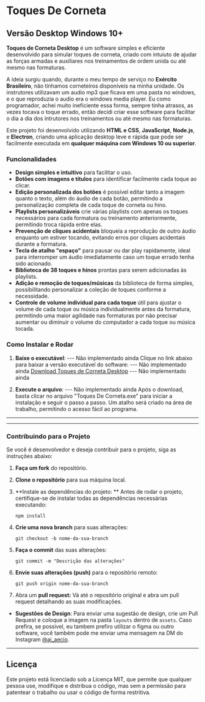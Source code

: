# Toques De Corneta
## Versão Desktop Windows 10+

**Toques de Corneta Desktop** é um software simples e eficiente desenvolvido para simular toques de corneta, criado com intuiuto de ajudar as forças armadas e auxiliares nos treinamentos de ordem unida ou até mesmo nas formaturas.

A ideia surgiu quando, durante o meu tempo de serviço no **Exército Brasileiro**, não tínhamos corneteiros disponíveis na minha unidade. Os instrutores utilizavam um audio mp3 que ficava em uma pasta no windows, e o que reproduzia o audio era o windows media player. Eu como programador, achei muito ineficiente essa forma, sempre tinha atrasos, as vezes tocava o toque errado, então decidi criar esse software para facilitar o dia a dia dos intrutores nos treinamentos ou até mesmo nas formaturas.


Este projeto foi desenvolvido utilizando **HTML e CSS**, **JavaScript**, **Node.js**, e **Electron**, criando uma aplicação desktop leve e rápida que pode ser facilmente executada em **qualquer máquina com Windows 10 ou superior**.

### **Funcionalidades**

- **Design simples e intuitivo** para facilitar o uso.
- **Botões com imagens e títulos** para identificar facilmente cada toque ao clicar.
- **Edição personalizada dos botões** é possível editar tanto a imagem quanto o texto, além do áudio de cada botão, permitindo a personalização completa de cada toque de corneta ou hino.
- **Playlists personalizáveis** crie várias playlists com apenas os toques necessários para cada formatura ou treinamento anteriormente, permitindo troca rápida entre elas.
- **Prevenção de cliques acidentais** bloqueia a reprodução de outro áudio enquanto um estiver tocando, evitando erros por cliques acidentais durante a formatura.
- **Tecla de atalho "espaço"** para pausar ou dar play rapidamente, ideal para interromper um áudio imediatamente caso um toque errado tenha sido acionado.
- **Biblioteca de 38 toques e hinos** prontas para serem adicionadas às playlists.
- **Adição e remoção de toques/músicas** da biblioteca de forma simples, possibilitando personalizar a coleção de toques conforme a necessidade.
- **Controle de volume individual para cada toque** útil para ajustar o volume de cada toque ou música individualmente antes da formatura, permitindo uma maior agilidade nas formaturas por não precisar aumentar ou diminuir o volume do computador a cada toque ou música tocada.


### **Como Instalar e Rodar**

1. **Baixe o executável**:  --- Não implementado ainda
   Clique no link abaixo para baixar a versão executável do software:  --- Não implementado ainda
   [Download Toques de Corneta Desktop](https://www.google.com) --- Não implementado ainda

2. **Execute o arquivo**:  --- Não implementado ainda
   Após o download, basta clicar no arquivo "Toques De Corneta.exe" para iniciar a instalação e seguir o passo a passo. Um atalho será criado na área de trabalho, permitindo o acesso fácil ao programa.

<!--
### **Como utilizar?**
- video com iframe ou link
-->


---
---

### **Contribuindo para o Projeto**

Se você é desenvolvedor e deseja contribuir para o projeto, siga as instruções abaixo:

1. **Faça um fork** do repositório.

2. **Clone o repositório** para sua máquina local.

3. **Instale as dependências do projeto: ** Antes de rodar o projeto, certifique-se de instalar todas as dependências necessárias executando:
    ```
    npm install
    ```
4. **Crie uma nova branch** para suas alterações:
   ```
   git checkout -b nome-da-sua-branch
   ```
5. **Faça o commit** das suas alterações:
   ```
   git commit -m "Descrição das alterações"
   ```
4. **Envie suas alterações (push)** para o repositório remoto:
   ```
   git push origin nome-da-sua-branch
   ```
5. Abra um **pull request:** Vá até o repositório original e abra um pull request detalhando as suas modificações.


<!--
Futuras atualizações
- **Tecla de atalho "K" para pausa suave** ao pressionar a tecla "K", a música é pausada com uma transição suave de 3 segundos, evitando um corte abrupto no áudio.
- **Ajuste de volume em tempo real** permite alterar o volume de cada áudio enquanto está sendo tocado, sem alterar o volume padrão daquele audio(colocar mensagem pop-up perguntando se quer salvar o volume daquele audio para as proximas vezes)


-->

- **Sugestões de Design**: Para enviar uma sugestão de design, crie um Pull Request e coloque a imagem na pasta `layouts` dentro de `assets`. Caso prefira, se possivel, eu tambem prefiro utilizar o figma ou outro software, você também pode me enviar uma mensagem na DM do Instagram [@aj_aecio](https://www.instagram.com/aj_aecio).

---

## **Licença**
Este projeto está licenciado sob a Licença MIT, que permite que qualquer pessoa use, modifique e distribua o código, mas sem a permissão para patentear o trabalho ou usar o código de forma restritiva.
